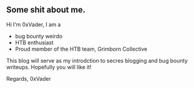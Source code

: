 ## Some shit about me.

Hi I'm 0xVader, I am a
- bug bounty weirdo
- HTB enthusiast 
- Proud member of the HTB team, Grimborn Collective

This blog will serve as my introdction to secres blogging and bug bounty writeups.
Hopefully you will like it! 

Regards, 
0xVader
